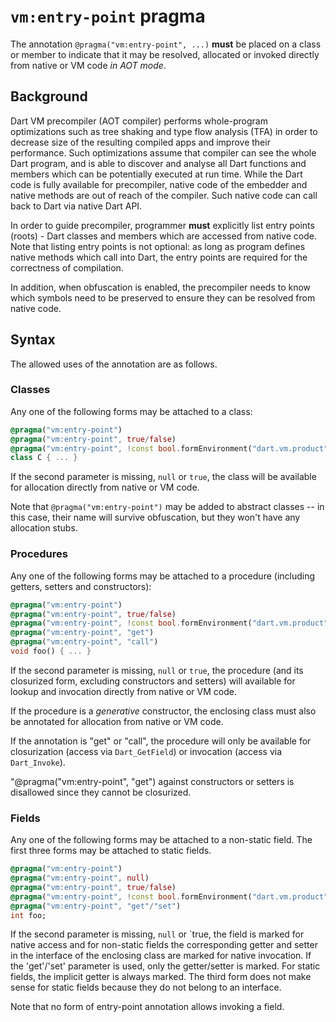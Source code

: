 # `vm:entry-point` pragma

The annotation `@pragma("vm:entry-point", ...)` **must** be placed on a class or
member to indicate that it may be resolved, allocated or invoked directly from
native or VM code _in AOT mode_.

## Background

Dart VM precompiler (AOT compiler) performs whole-program optimizations such as
tree shaking and type flow analysis (TFA) in order to decrease size of the
resulting compiled apps and improve their performance. Such optimizations
assume that compiler can see the whole Dart program, and is able to discover
and analyse all Dart functions and members which can be potentially executed at
run time. While the Dart code is fully available for precompiler, native code
of the embedder and native methods are out of reach of the compiler. Such
native code can call back to Dart via native Dart API.

In order to guide precompiler, programmer **must** explicitly list entry points
(roots) - Dart classes and members which are accessed from native code. Note
that listing entry points is not optional: as long as program defines native
methods which call into Dart, the entry points are required for the correctness
of compilation.

In addition, when obfuscation is enabled, the precompiler needs to know which
symbols need to be preserved to ensure they can be resolved from native code.

## Syntax

The allowed uses of the annotation are as follows.

### Classes

Any one of the following forms may be attached to a class:

```dart
@pragma("vm:entry-point")
@pragma("vm:entry-point", true/false)
@pragma("vm:entry-point", !const bool.formEnvironment("dart.vm.product"))
class C { ... }
```

If the second parameter is missing, `null` or `true`, the class will be
available for allocation directly from native or VM code.

Note that `@pragma("vm:entry-point")` may be added to abstract classes -- in
this case, their name will survive obfuscation, but they won't have any
allocation stubs.

### Procedures

Any one of the following forms may be attached to a procedure (including
getters, setters and constructors):

```dart
@pragma("vm:entry-point")
@pragma("vm:entry-point", true/false)
@pragma("vm:entry-point", !const bool.formEnvironment("dart.vm.product"))
@pragma("vm:entry-point", "get")
@pragma("vm:entry-point", "call")
void foo() { ... }
```

If the second parameter is missing, `null` or `true`, the procedure (and its
closurized form, excluding constructors and setters) will available for lookup
and invocation directly from native or VM code.

If the procedure is a *generative* constructor, the enclosing class must also be
annotated for allocation from native or VM code.

If the annotation is "get" or "call", the procedure will only be available for
closurization (access via `Dart_GetField`) or invocation (access via
`Dart_Invoke`).

"@pragma("vm:entry-point", "get") against constructors or setters is disallowed
since they cannot be closurized.

### Fields

Any one of the following forms may be attached to a non-static field. The first
three forms may be attached to static fields.

```dart
@pragma("vm:entry-point")
@pragma("vm:entry-point", null)
@pragma("vm:entry-point", true/false)
@pragma("vm:entry-point", !const bool.formEnvironment("dart.vm.product"))
@pragma("vm:entry-point", "get"/"set")
int foo;
```

If the second parameter is missing, `null` or `true, the field is marked for
native access and for non-static fields the corresponding getter and setter in
the interface of the enclosing class are marked for native invocation. If the
'get'/'set' parameter is used, only the getter/setter is marked. For static
fields, the implicit getter is always marked. The third form does not make sense
for static fields because they do not belong to an interface.

Note that no form of entry-point annotation allows invoking a field.
